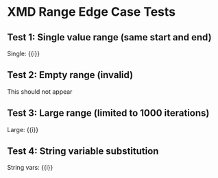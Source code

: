 # XMD Range Edge Case Tests

## Test 1: Single value range (same start and end)
<!-- xmd:for i in 5..5 -->
Single: {{i}}
<!-- xmd:endfor -->

## Test 2: Empty range (invalid)
<!-- xmd:for i in 5..3 -->
This should not appear
<!-- xmd:endfor -->

## Test 3: Large range (limited to 1000 iterations)
<!-- xmd:set huge_end=2000 -->
<!-- xmd:for i in 1..huge_end -->
Large: {{i}}
<!-- xmd:endfor -->

## Test 4: String variable substitution
<!-- xmd:set start_str=7 -->
<!-- xmd:set end_str=9 -->
<!-- xmd:for i in start_str..end_str -->
String vars: {{i}}
<!-- xmd:endfor -->